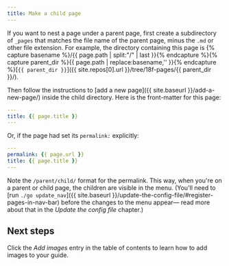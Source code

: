 ```yaml
---
title: Make a child page
---
```


If you want to nest a page under a parent page, first create a subdirectory of
`_pages` that matches the file name of the parent page, minus the `.md` or
other file extension. For example, the directory containing this page is
{% capture basename %}/{{ page.path | split:"/" | last }}{% endcapture %}{% capture parent_dir %}{{ page.path | replace:basename,'' }}{% endcapture %}[`{{ parent_dir }}`]({{ site.repos[0].url }}/tree/18f-pages/{{ parent_dir }}/).

Then follow the instructions to [add a new page]({{ site.baseurl }}/add-a-new-page/) inside the child directory. Here is the front-matter for this page:

```yaml
---
title: {{ page.title }}
---
```

Or, if the page had set its `permalink:` explicitly:

```yaml
---
permalink: {{ page.url }}
title: {{ page.title }}
---
```

Note the `/parent/child/` format for the permalink. This way, when you're on a
parent or child page, the children are visible in the menu. (You'll need to
[run `./go update_nav`]({{ site.baseurl }}/update-the-config-file/#register-pages-in-nav-bar)
before the changes to the menu appear— read more about that in the _Update the
config file_ chapter.)

## Next steps

Click the _Add images_ entry in the table of contents to learn how to add
images to your guide.
